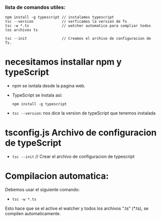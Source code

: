 ### lista de comandos utiles: 

```
npm install -g typescript // instalamos typescript
tsc --version             // verficamos la version de Ts 
tsc -w *.ts               // watcher automatico para compliar todos los archivos ts

tsc --init                // Creamos el archivo de configuracion de Ts.

```

# necesitamos installar npm y typeScript

* npm se isntala desde la pagina web. 

* TypeScript se instala asi: 

    `npm install -g typescript`

* `tsc --version`: nos dice la version de typeScript que tenemos instalada

# tsconfig.js Archivo de configuracion de typeScript

* `tsc --init` // Crear el archivo de configuracion de typescript

# Compilacion automatica: 

Debemos usar el siguiente comando:
* `tsc -w *.ts`

Esto hace que se el active el watcher y todos los archivos ".ts" (*.ts), se compilen automaticamente.















